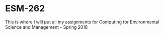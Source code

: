 # ESM-262
This is where I will put all my assignments for Computing for Environmental Science and Management - Spring 2018
